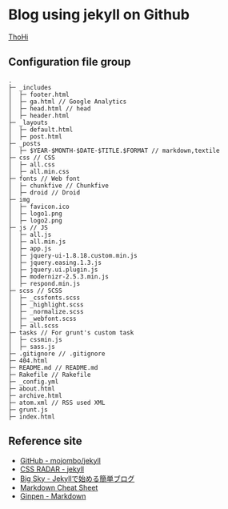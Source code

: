 # Blog using jekyll on Github

 [ThoHi](https://github.com/ThoHi 'ThoHi')

## Configuration file group

	.
	├─ _includes 
	│  ├─ footer.html 
	│  ├─ ga.html // Google Analytics
	│  ├─ head.html // head
	│  ├─ header.html 
	├─ _layouts 
	│  ├─ default.html 
	│  ├─ post.html 
	├─ _posts 
	│  ├─ $YEAR-$MONTH-$DATE-$TITLE.$FORMAT // markdown,textile
	├─ css // CSS
	│  ├─ all.css
	│  ├─ all.min.css
	├─ fonts // Web font
	│  ├─ chunkfive // Chunkfive 
	│  ├─ droid // Droid 
	├─ img 
	│  ├─ favicon.ico
	│  ├─ logo1.png
	│  ├─ logo2.png
	├─ js // JS
	│  ├─ all.js
	│  ├─ all.min.js
	│  ├─ app.js
	│  ├─ jquery-ui-1.8.18.custom.min.js
	│  ├─ jquery.easing.1.3.js
	│  ├─ jquery.ui.plugin.js
	│  ├─ modernizr-2.5.3.min.js
	│  ├─ respond.min.js
	├─ scss // SCSS
	│  ├─ _cssfonts.scss
	│  ├─ _highlight.scss
	│  ├─ _normalize.scss
	│  ├─ _webfont.scss
	│  ├─ all.scss
	├─ tasks // For grunt's custom task
	│  ├─ cssmin.js
	│  ├─ sass.js
	├─ .gitignore // .gitignore
	├─ 404.html 
	├─ README.md // README.md
	├─ Rakefile // Rakefile
	├─ _config.yml 
	├─ about.html 
	├─ archive.html 
	├─ atom.xml // RSS used XML
	├─ grunt.js 
	├─ index.html 

## Reference site
* [GitHub - mojombo/jekyll](https://github.com/mojombo/jekyll 'GitHub - mojombo/jekyll')
* [CSS RADAR - jekyll](http://css.studiomohawk.com/jekyll/2011/06/11/jekyll/ 'CSS RADAR - jekyll')
* [Big Sky - Jekyllで始める簡単ブログ](http://mattn.kaoriya.net/software/lang/ruby/20090409185248.htm 'Big Sky - Jekyllで始める簡単ブログ')
* [Markdown Cheat Sheet](http://support.mashery.com/docs/customizing_your_portal/Markdown_Cheat_Sheet 'Markdown Cheat Sheet')
* [Ginpen - Markdown](http://ginpen.com/2011/12/02/markdown-syntax/ 'Ginpen - Markdown')

